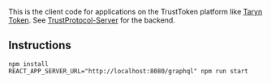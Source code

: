 This is the client code for applications on the TrustToken platform like [Taryn Token](http://taryn.trusttoken.com/). See [TrustProtocol-Server](https://github.com/trusttoken/TrustProtocol-Server) for the backend.

## Instructions
```
npm install
REACT_APP_SERVER_URL="http://localhost:8080/graphql" npm run start
```
